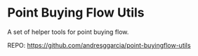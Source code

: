 # Point Buying Flow Utils
A set of helper tools for point buying flow.

REPO: https://github.com/andresggarcia/point-buyingflow-utils
